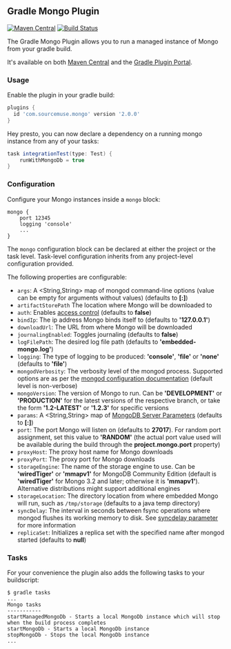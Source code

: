 ## Gradle Mongo Plugin ##

[![Maven Central](https://maven-badges.herokuapp.com/maven-central/com.sourcemuse.gradle.plugin/gradle-mongo-plugin/badge.svg)](https://maven-badges.herokuapp.com/maven-central/com.sourcemuse.gradle.plugin/gradle-mongo-plugin)
[![Build Status](https://travis-ci.org/sourcemuse/GradleMongoPlugin.svg?branch=master)](https://travis-ci.org/sourcemuse/GradleMongoPlugin)

The Gradle Mongo Plugin allows you to run a managed instance of Mongo from your gradle build. 

It's available on both [Maven Central](http://search.maven.org/#search%7Cga%7C1%7Ca%3A%22gradle-mongo-plugin%22) and the [Gradle Plugin Portal](https://plugins.gradle.org/plugin/com.sourcemuse.mongo).

### Usage ###

Enable the plugin in your gradle build:

```groovy
plugins {
  id 'com.sourcemuse.mongo' version '2.0.0'
}
```

Hey presto, you can now declare a dependency on a running mongo instance from any of your tasks:

```groovy
task integrationTest(type: Test) {
    runWithMongoDb = true
}

```

### Configuration ###

Configure your Mongo instances inside a ```mongo``` block:

```
mongo {
    port 12345
    logging 'console'
    ...
}
```

The `mongo` configuration block can be declared at either the project or the task level. Task-level configuration inherits from any project-level configuration provided.

The following properties are configurable:

* ```args```: A <String,String> map of mongod command-line options (value can be empty for arguments without values) (defaults to **[:]**)
* ```artifactStorePath``` The location where Mongo will be downloaded to
* ```auth```: Enables [access control](https://docs.mongodb.com/manual/tutorial/enable-authentication/) (defaults to **false**)
* ```bindIp```: The ip address Mongo binds itself to (defaults to **'127.0.0.1'**)
* ```downloadUrl```: The URL from where Mongo will be downloaded
* ```journalingEnabled```: Toggles journaling (defaults to **false**)
* ```logFilePath```: The desired log file path (defaults to **'embedded-mongo.log'**)
* ```logging```: The type of logging to be produced: **'console'**, **'file'** or **'none'** (defaults to **'file'**)
* ```mongodVerbosity```: The verbosity level of the mongod process. Supported options are as per the [mongod configuration documentation](http://docs.mongodb.org/manual/reference/program/mongod/#cmdoption-verbose) (default level is non-verbose)
* ```mongoVersion```: The version of Mongo to run. Can be **'DEVELOPMENT'** or **'PRODUCTION'** for the latest versions of the respective branch, or take the form **'1.2-LATEST'** or **'1.2.3'** for specific versions
* ```params```: A <String,String> map of [MongoDB Server Parameters](https://docs.mongodb.com/manual/reference/parameters/) (defaults to **[:]**)
* ```port```: The port Mongo will listen on (defaults to **27017**). For random port assignment, set this value to **'RANDOM'** (the actual port value used will be available during the build through the **project.mongo.port** property)
* ```proxyHost```: The proxy host name for Mongo downloads
* ```proxyPort```: The proxy port for Mongo downloads
* ```storageEngine```: The name of the storage engine to use. Can be **'wiredTiger'** or **'mmapv1'** for MongoDB Community Edition (default is **'wiredTiger'** for Mongo 3.2 and later; otherwise it is **'mmapv1'**). Alternative distributions might support additional engines
* ```storageLocation```: The directory location from where embedded Mongo will run, such as ```/tmp/storage``` (defaults to a java temp directory)
* ```syncDelay```: The interval in seconds between fsync operations where mongod flushes its working memory to disk. See [syncdelay parameter](https://docs.mongodb.com/manual/reference/parameters/#param.syncdelay) for more information
* ```replicaSet```: Initializes a replica set with the specified name after mongod started (defaults to **null**)

### Tasks ###

For your convenience the plugin also adds the following tasks to your buildscript:

```
$ gradle tasks
...
Mongo tasks
-----------
startManagedMongoDb - Starts a local MongoDb instance which will stop when the build process completes
startMongoDb - Starts a local MongoDb instance
stopMongoDb - Stops the local MongoDb instance
...
```
